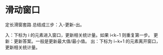 # 滑动窗口

定长滑窗套路
总结成三步：入-更新-出。

入：下标为 i 的元素进入窗口，更新相关统计量。如果 i<k−1 则重复第一步。
更新：更新答案。一般是更新最大值/最小值。
出：下标为 i−k+1 的元素离开窗口，更新相关统计量。
